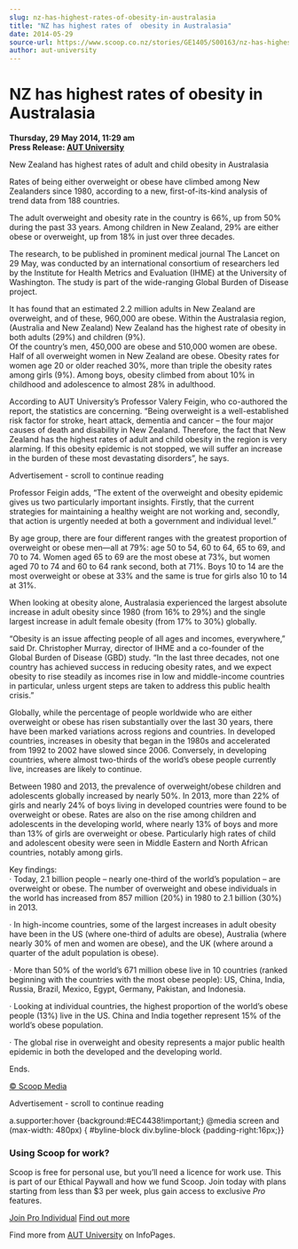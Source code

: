 ```yaml
---
slug: nz-has-highest-rates-of-obesity-in-australasia
title: "NZ has highest rates of  obesity in Australasia"
date: 2014-05-29
source-url: https://www.scoop.co.nz/stories/GE1405/S00163/nz-has-highest-rates-of-obesity-in-australasia.htm
author: aut-university
---
```

NZ has highest rates of obesity in Australasia
==============================================

**Thursday, 29 May 2014, 11:29 am**  
**Press Release: [AUT University](https://info.scoop.co.nz/AUT_University)**

  
New Zealand has highest rates of adult and child obesity in Australasia

Rates of being either overweight or obese have climbed among New Zealanders since 1980, according to a new, first-of-its-kind analysis of trend data from 188 countries.

The adult overweight and obesity rate in the country is 66%, up from 50% during the past 33 years. Among children in New Zealand, 29% are either obese or overweight, up from 18% in just over three decades.

The research, to be published in prominent medical journal The Lancet on 29 May, was conducted by an international consortium of researchers led by the Institute for Health Metrics and Evaluation (IHME) at the University of Washington. The study is part of the wide-ranging Global Burden of Disease project.

It has found that an estimated 2.2 million adults in New Zealand are overweight, and of these, 960,000 are obese. Within the Australasia region, (Australia and New Zealand) New Zealand has the highest rate of obesity in both adults (29%) and children (9%).  
Of the country’s men, 450,000 are obese and 510,000 women are obese. Half of all overweight women in New Zealand are obese. Obesity rates for women age 20 or older reached 30%, more than triple the obesity rates among girls (9%). Among boys, obesity climbed from about 10% in childhood and adolescence to almost 28% in adulthood.

According to AUT University’s Professor Valery Feigin, who co-authored the report, the statistics are concerning. “Being overweight is a well-established risk factor for stroke, heart attack, dementia and cancer – the four major causes of death and disability in New Zealand. Therefore, the fact that New Zealand has the highest rates of adult and child obesity in the region is very alarming. If this obesity epidemic is not stopped, we will suffer an increase in the burden of these most devastating disorders”, he says.

Advertisement - scroll to continue reading





Professor Feigin adds, “The extent of the overweight and obesity epidemic gives us two particularly important insights. Firstly, that the current strategies for maintaining a healthy weight are not working and, secondly, that action is urgently needed at both a government and individual level.”

By age group, there are four different ranges with the greatest proportion of overweight or obese men—all at 79%: age 50 to 54, 60 to 64, 65 to 69, and 70 to 74. Women aged 65 to 69 are the most obese at 73%, but women aged 70 to 74 and 60 to 64 rank second, both at 71%. Boys 10 to 14 are the most overweight or obese at 33% and the same is true for girls also 10 to 14 at 31%.

When looking at obesity alone, Australasia experienced the largest absolute increase in adult obesity since 1980 (from 16% to 29%) and the single largest increase in adult female obesity (from 17% to 30%) globally.

“Obesity is an issue affecting people of all ages and incomes, everywhere,” said Dr. Christopher Murray, director of IHME and a co-founder of the Global Burden of Disease (GBD) study. “In the last three decades, not one country has achieved success in reducing obesity rates, and we expect obesity to rise steadily as incomes rise in low and middle-income countries in particular, unless urgent steps are taken to address this public health crisis.”

Globally, while the percentage of people worldwide who are either overweight or obese has risen substantially over the last 30 years, there have been marked variations across regions and countries. In developed countries, increases in obesity that began in the 1980s and accelerated from 1992 to 2002 have slowed since 2006. Conversely, in developing countries, where almost two-thirds of the world’s obese people currently live, increases are likely to continue.

Between 1980 and 2013, the prevalence of overweight/obese children and adolescents globally increased by nearly 50%. In 2013, more than 22% of girls and nearly 24% of boys living in developed countries were found to be overweight or obese. Rates are also on the rise among children and adolescents in the developing world, where nearly 13% of boys and more than 13% of girls are overweight or obese. Particularly high rates of child and adolescent obesity were seen in Middle Eastern and North African countries, notably among girls.

Key findings:  
· Today, 2.1 billion people – nearly one-third of the world’s population – are overweight or obese. The number of overweight and obese individuals in the world has increased from 857 million (20%) in 1980 to 2.1 billion (30%) in 2013.

· In high-income countries, some of the largest increases in adult obesity have been in the US (where one-third of adults are obese), Australia (where nearly 30% of men and women are obese), and the UK (where around a quarter of the adult population is obese).

· More than 50% of the world’s 671 million obese live in 10 countries (ranked beginning with the countries with the most obese people): US, China, India, Russia, Brazil, Mexico, Egypt, Germany, Pakistan, and Indonesia.

· Looking at individual countries, the highest proportion of the world’s obese people (13%) live in the US. China and India together represent 15% of the world’s obese population.

· The global rise in overweight and obesity represents a major public health epidemic in both the developed and the developing world.

  
Ends.

[© Scoop Media](http://www.scoop.co.nz/about/terms.html)  

Advertisement - scroll to continue reading



a.supporter:hover {background:#EC4438!important;} @media screen and (max-width: 480px) { #byline-block div.byline-block {padding-right:16px;}}

### Using Scoop for work?

Scoop is free for personal use, but you’ll need a licence for work use. This is part of our Ethical Paywall and how we fund Scoop. Join today with plans starting from less than $3 per week, plus gain access to exclusive _Pro_ features.  
  
[Join Pro Individual](https://pro.scoop.co.nz/Individual/?from=ProIn24) [Find out more](https://pro.scoop.co.nz/using-scoop-for-work/?from=ProIn24)

Find more from [AUT University](https://info.scoop.co.nz/AUT_University) on InfoPages.